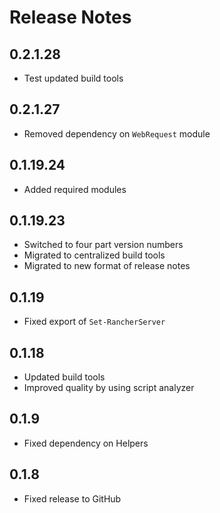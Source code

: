 # Release Notes

## 0.2.1.28

- Test updated build tools

## 0.2.1.27

- Removed dependency on `WebRequest` module

## 0.1.19.24

- Added required modules

## 0.1.19.23

- Switched to four part version numbers
- Migrated to centralized build tools
- Migrated to new format of release notes

## 0.1.19

- Fixed export of `Set-RancherServer`

## 0.1.18

- Updated build tools
- Improved quality by using script analyzer

## 0.1.9

- Fixed dependency on Helpers

## 0.1.8

- Fixed release to GitHub